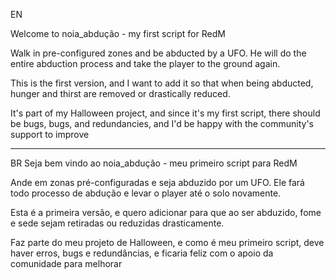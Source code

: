 EN

Welcome to noia_abdução - my first script for RedM

Walk in pre-configured zones and be abducted by a UFO. He will do the entire abduction process and take the player to the ground again.

This is the first version, and I want to add it so that when being abducted, hunger and thirst are removed or drastically reduced.

It's part of my Halloween project, and since it's my first script, there should be bugs, bugs, and redundancies, and I'd be happy with the community's support to improve
_____
BR
Seja bem vindo ao noia_abdução - meu primeiro script para RedM

Ande em zonas pré-configuradas e seja abduzido por um UFO. Ele fará todo processo de abdução e levar o player até o solo novamente.

Esta é a primeira versão, e quero adicionar para que ao ser abduzido, fome e sede sejam retiradas ou reduzidas drasticamente.

Faz parte do meu projeto de Halloween, e como é meu primeiro script, deve haver erros, bugs e redundâncias, e ficaria feliz com o apoio da comunidade para melhorar
